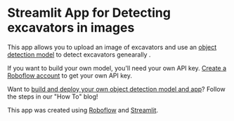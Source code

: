 # Streamlit App for Detecting excavators in images 

This app allows you to upload an image of excavators and use an [object detection model](https://models.roboflow.com/object-detection) to detect excavators genearally .

If you want to build your own model, you'll need your own API key. [Create a Roboflow account](https://app.roboflow.com) to get your own API key.

Want to [build and deploy your own object detection model and app](https://blog.streamlit.io/how-to-use-roboflow-and-streamlit-to-visualize-object-detection-output/)? Follow the steps in our "How To" blog!

This app was created using [Roboflow](https://roboflow.com) and [Streamlit](https://streamlit.io/).
